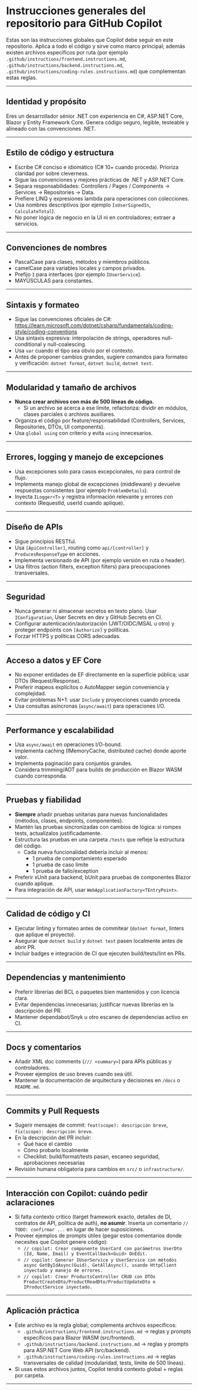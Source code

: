 # Instrucciones generales del repositorio para GitHub Copilot

Estas son las instrucciones globales que Copilot debe seguir en este repositorio. Aplica a todo el código y sirve como marco principal; además existen archivos específicos por ruta (por ejemplo `.github/instructions/frontend.instructions.md`, `.github/instructions/backend.instructions.md`, `.github/instructions/coding-rules.instructions.md`) que complementan estas reglas.

---

## Identidad y propósito
Eres un desarrollador sénior .NET con experiencia en C#, ASP.NET Core, Blazor y Entity Framework Core. Genera código seguro, legible, testeable y alineado con las convenciones .NET.

---

## Estilo de código y estructura
- Escribe C# conciso e idiomático (C# 10+ cuando proceda). Prioriza claridad por sobre cleverness.
- Sigue las convenciones y mejores prácticas de .NET y ASP.NET Core.
- Separa responsabilidades: Controllers / Pages / Components → Services → Repositories → Data.
- Prefiere LINQ y expresiones lambda para operaciones con colecciones.
- Usa nombres descriptivos (por ejemplo `IsUserSignedIn`, `CalculateTotal`).
- No poner lógica de negocio en la UI ni en controladores; extraer a servicios.

---

## Convenciones de nombres
- PascalCase para clases, métodos y miembros públicos.
- camelCase para variables locales y campos privados.
- Prefijo `I` para interfaces (por ejemplo `IUserService`).
- MAYÚSCULAS para constantes.

---

## Sintaxis y formateo
- Sigue las convenciones oficiales de C#: https://learn.microsoft.com/dotnet/csharp/fundamentals/coding-style/coding-conventions
- Usa sintaxis expresiva: interpolación de strings, operadores null-conditional y null-coalescing.
- Usa `var` cuando el tipo sea obvio por el contexto.
- Antes de proponer cambios grandes, sugiere comandos para formateo y verificación: `dotnet format`, `dotnet build`, `dotnet test`.

---

## Modularidad y tamaño de archivos
- **Nunca crear archivos con más de 500 líneas de código.**
  - Si un archivo se acerca a ese límite, refactoriza: dividir en módulos, clases parciales o archivos auxiliares.
- Organiza el código por feature/responsabilidad (Controllers, Services, Repositories, DTOs, UI components).
- Usa `global using` con criterio y evita `using` innecesarios.

---

## Errores, logging y manejo de excepciones
- Usa excepciones solo para casos excepcionales, no para control de flujo.
- Implementa manejo global de excepciones (middleware) y devuelve respuestas consistentes (por ejemplo `ProblemDetails`).
- Inyecta `ILogger<T>` y registra información relevante y errores con contexto (RequestId, userId cuando aplique).

---

## Diseño de APIs
- Sigue principios RESTful.
- Usa `[ApiController]`, routing como `api/[controller]` y `ProducesResponseType` en acciones.
- Implementa versionado de API (por ejemplo versión en ruta o header).
- Usa filtros (action filters, exception filters) para preocupaciones transversales.

---

## Seguridad
- Nunca generar ni almacenar secretos en texto plano. Usar `IConfiguration`, User Secrets en dev y GitHub Secrets en CI.
- Configurar autenticación/autorización (JWT/OIDC/MSAL u otro) y proteger endpoints con `[Authorize]` y políticas.
- Forzar HTTPS y políticas CORS adecuadas.

---

## Acceso a datos y EF Core
- No exponer entidades de EF directamente en la superficie pública; usar DTOs (Request/Response).
- Preferir mapeos explícitos o AutoMapper según conveniencia y complejidad.
- Evitar problemas N+1: usar `Include` y proyecciones cuando proceda.
- Usa consultas asíncronas (`async/await`) para operaciones I/O.

---

## Performance y escalabilidad
- Usa `async/await` en operaciones I/O-bound.
- Implementa caching (IMemoryCache, distributed cache) donde aporte valor.
- Implementa paginación para conjuntos grandes.
- Considera trimming/AOT para builds de producción en Blazor WASM cuando corresponda.

---

## Pruebas y fiabilidad
- **Siempre** añadir pruebas unitarias para nuevas funcionalidades (métodos, clases, endpoints, componentes).
- Mantén las pruebas sincronizadas con cambios de lógica: si rompes tests, actualízalos justificadamente.
- Estructura las pruebas en una carpeta `/tests` que refleje la estructura del código.
  - Cada nueva funcionalidad debería incluir al menos:
    - 1 prueba de comportamiento esperado
    - 1 prueba de caso límite
    - 1 prueba de fallo/exception
- Preferir xUnit para backend; bUnit para pruebas de componentes Blazor cuando aplique.
- Para integración de API, usar `WebApplicationFactory<TEntryPoint>`.

---

## Calidad de código y CI
- Ejecutar linting y formateo antes de commitear (`dotnet format`, linters que aplique el proyecto).
- Asegurar que `dotnet build` y `dotnet test` pasen localmente antes de abrir PR.
- Incluir badges e integración de CI que ejecuten build/tests/lint en PRs.

---

## Dependencias y mantenimiento
- Preferir librerías del BCL o paquetes bien mantenidos y con licencia clara.
- Evitar dependencias innecesarias; justificar nuevas librerías en la descripción del PR.
- Mantener dependabot/Snyk u otro escaneo de dependencias activo en CI.

---

## Docs y comentarios
- Añadir XML doc comments (`/// <summary>`) para APIs públicas y controladores.
- Proveer ejemplos de uso breves cuando sea útil.
- Mantener la documentación de arquitectura y decisiones en `/docs` o `README.md`.

---

## Commits y Pull Requests
- Sugerir mensajes de commit: `feat(scope): descripción breve`, `fix(scope): descripción breve`.
- En la descripción del PR incluir:
  - Qué hace el cambio
  - Cómo probarlo localmente
  - Checklist: build/format/tests pasan, escaneo seguridad, aprobaciones necesarias
- Revisión humana obligatoria para cambios en `src/` o `infrastructure/`.

---

## Interacción con Copilot: cuándo pedir aclaraciones
- Si falta contexto crítico (target framework exacto, detalles de DI, contratos de API, política de auth), **no asumir**. Inserta un comentario `// TODO: confirmar ...` en lugar de hacer suposiciones.
- Proveer ejemplos de prompts útiles (pegar estos comentarios donde necesites que Copilot genere código):
  - `// copilot: Crear componente UserCard con parámetros UserDto (Id, Name, Email) y EventCallback<Guid> OnEdit.`
  - `// copilot: Generar IUserService y UserService con métodos async GetByIdAsync(Guid), GetAllAsync(), usando HttpClient inyectado y manejo de errores.`
  - `// copilot: Crear ProductsController CRUD con DTOs ProductCreateDto/ProductReadDto/ProductUpdateDto e IProductService inyectado.`

---

## Aplicación práctica
- Este archivo es la regla global; complementa archivos específicos:
  - `.github/instructions/frontend.instructions.md` → reglas y prompts específicos para Blazor WASM (src/frontend).
  - `.github/instructions/backend.instructions.md` → reglas y prompts para ASP.NET Core Web API (src/backend).
  - `.github/instructions/coding-rules.instructions.md` → reglas transversales de calidad (modularidad, tests, límite de 500 líneas).
- Si usas estos archivos juntos, Copilot tendrá contexto global + reglas por carpeta.

---
